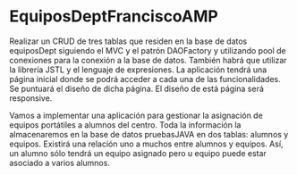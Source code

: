 # EquiposDeptFranciscoAMP
Realizar un CRUD de tres tablas que residen en la base de datos equiposDept siguiendo el MVC y el patrón DAOFactory y utilizando pool de conexiones para la conexión a la base de datos. También habrá que utilizar la librería JSTL y el lenguaje de expresiones. La aplicación tendrá una página inicial donde se podrá acceder a cada una de las funcionalidades. Se puntuará el diseño de dicha página. El diseño de está página será responsive.

Vamos a implementar una aplicación para gestionar la asignación de equipos portátiles a alumnos del centro. Toda la información la almacenaremos en la base de datos pruebasJAVA en dos tablas: alumnos y equipos.  Existirá una relación uno a muchos entre alumnos y equipos. Así, un alumno sólo tendrá un equipo asignado pero u equipo puede estar asociado a varios alumnos.
